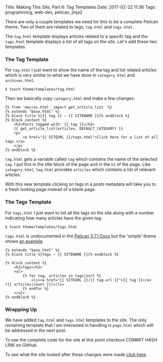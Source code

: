 Title: Making This Site, Part 6: Tag Templates
Date: 2017-02-22 11:36 
Tags: programming, web-dev, pelican, jinja2

There are only a couple templates we need for this to be a complete Pelican theme. Two of them are related to tags, `tag.html` and `tags.html`.

The `tag.html` template displays articles related to a specifc tag and the `tags.html` template displays a list of all tags on the site. Let's add these two templates.

### The Tag Template

For `tag.html` I just want to show the name of the tag and list related articles which is very similar to what we have done in `category.html` and `archives.html`.

	$ touch theme/templates/tag.html

Then we basically copy `category.html` and make a few changes:

	{% from 'macros.html' import get_article_list  %}
	{% extends "base.html" %}
	{% block title %}{{ tag }} — {{ SITENAME }}{% endblock %}
	{% block content %}
		<h2>Posts tagged with: {{ tag }}</h2>
		{{ get_article_list(articles, DEFAULT_CATEGORY) }}
		<p>
			<a href="{{ SITEURL }}/tags.html">Click here for a list of all tags.</a>
		</p>
	{% endblock %}

`tag.html` gets a variable called `tag` which contains the name of the selected `tag`. I put this in the title block of the page and in the `h2` of the page. Like `category.html`, `tag.html` provides `articles` which contains a list of relevant articles.

With this new template clicking on tags in a posts metadata will take you to a fresh looking page instead of a blank page.

### The Tags Template

For `tags.html` I just want to list all the tags on the site along with a number indicating how many articles have the given tag.

	$ touch theme/templates/tags.html

`tags.html` is undocumented in the [Pelican 3.7.1 Docs](http://docs.getpelican.com/en/stable/themes.html) but the 'simple' theme shows [an example](https://github.com/getpelican/pelican/blob/master/pelican/themes/simple/templates/tags.html).

    {% extends "base.html" %}
	{% block title %}Tags — {{ SITENAME }}{% endblock %}

	{% block content %}
		<h2>Tags</h2>
		<ul>
			{% for tag, articles in tags|sort %}
				<li><a href="{{ SITEURL }}/{{ tag.url }}">{{ tag }}</a> ({{ articles|count }})</li>
			{% endfor %}
		</ul>
	{% endblock %}

### Wrapping Up

We have added `tag.html` and `tags.html` templates to the site. The only remaining template that I am interested in handling is `page.html` which will be addressed in the next post.

To see the complete code for the site at this point checkout COMMIT HASH LINK on GitHub.

To see what the site looked after these changes were made [click here]().
